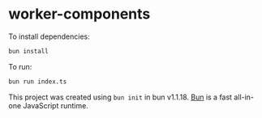 # worker-components

To install dependencies:

```bash
bun install
```

To run:

```bash
bun run index.ts
```

This project was created using `bun init` in bun v1.1.18. [Bun](https://bun.sh) is a fast all-in-one JavaScript runtime.
